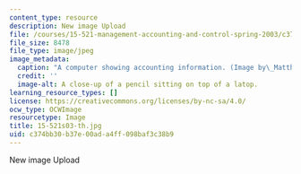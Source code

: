 ```yaml
---
content_type: resource
description: New image Upload
file: /courses/15-521-management-accounting-and-control-spring-2003/c374bb30b37e00ada4ff098baf3c38b9_15-521s03-th.jpg
file_size: 8478
file_type: image/jpeg
image_metadata:
  caption: "A computer showing accounting information. (Image by\_Matthew Palmer.)"
  credit: ''
  image-alt: A close-up of a pencil sitting on top of a latop.
learning_resource_types: []
license: https://creativecommons.org/licenses/by-nc-sa/4.0/
ocw_type: OCWImage
resourcetype: Image
title: 15-521s03-th.jpg
uid: c374bb30-b37e-00ad-a4ff-098baf3c38b9
---
```

New image Upload